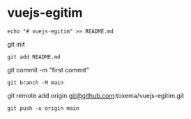 # vuejs-egitim

```
echo "# vuejs-egitim" >> README.md
```

git init

```
git add README.md
```

git commit -m "first commit"

```
git branch -M main
```

git remote add origin git@github.com:toxema/vuejs-egitim.git

```
git push -u origin main
```
